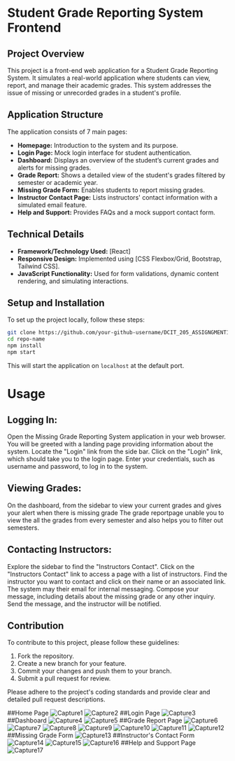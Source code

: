 # Student Grade Reporting System Frontend

## Project Overview

This project is a front-end web application for a Student Grade Reporting System. It simulates a real-world application where students can view, report, and manage their academic grades. This system addresses the issue of missing or unrecorded grades in a student's profile.

## Application Structure

The application consists of 7 main pages:

- **Homepage:** Introduction to the system and its purpose.
- **Login Page:** Mock login interface for student authentication.
- **Dashboard:** Displays an overview of the student’s current grades and alerts for missing grades.
- **Grade Report:** Shows a detailed view of the student's grades filtered by semester or academic year.
- **Missing Grade Form:** Enables students to report missing grades.
- **Instructor Contact Page:** Lists instructors' contact information with a simulated email feature.
- **Help and Support:** Provides FAQs and a mock support contact form.

## Technical Details

- **Framework/Technology Used:** [React]
- **Responsive Design:** Implemented using [CSS Flexbox/Grid, Bootstrap, Tailwind CSS].
- **JavaScript Functionality:** Used for form validations, dynamic content rendering, and simulating interactions.

## Setup and Installation

To set up the project locally, follow these steps:

```bash
git clone https://github.com/your-github-username/DCIT_205_ASSIGNGMENT1.git
cd repo-name
npm install
npm start
```

This will start the application on `localhost` at the default port.

# Usage
## Logging In:
Open the Missing Grade Reporting System application in your web browser.
You will be greeted with a landing page providing information about the system.
Locate the "Login" link from the side bar.
Click on the "Login" link, which should take you to the login page.
Enter your credentials, such as username and password, to log in to the system.

## Viewing Grades:
On the dashboard, from the sidebar to view your current grades and gives your alert when there is missing grade
The grade reportpage unable you to view the all the grades from every semester and also helps you to filter out semesters.

## Contacting Instructors:
Explore the sidebar to find the "Instructors Contact".
Click on the "Instructors Contact" link to access a page with a list of instructors.
Find the instructor you want to contact and click on their name or an associated link.
The system may their  email for internal messaging.
Compose your message, including details about the missing grade or any other inquiry.
Send the message, and the instructor will be notified.

## Contribution

To contribute to this project, please follow these guidelines:

1. Fork the repository.
2. Create a new branch for your feature.
3. Commit your changes and push them to your branch.
4. Submit a pull request for review.

Please adhere to the project's coding standards and provide clear and detailed pull request descriptions.

##Home Page
![Capture1](https://github.com/LouisaEco/Frontend-Grading-Assignment/assets/147488916/697ba703-58ad-4456-b86f-ede853dc8d7a)
![Capture2](https://github.com/LouisaEco/Frontend-Grading-Assignment/assets/147488916/0e2fadb2-0679-4f75-b19e-0e19a7b5a6df)
##Login Page
![Capture3](https://github.com/LouisaEco/Frontend-Grading-Assignment/assets/147488916/73c998ad-6ad5-44ee-a167-3cee8ff15873)
##Dashboard
![Capture4](https://github.com/LouisaEco/Frontend-Grading-Assignment/assets/147488916/5bfe0465-da0b-4e0b-a10b-1ec5bc69c7f4)
![Capture5](https://github.com/LouisaEco/Frontend-Grading-Assignment/assets/147488916/3643923b-34d2-47dd-ab5f-5be58a10d3fc)
##Grade Report Page
![Capture6](https://github.com/LouisaEco/Frontend-Grading-Assignment/assets/147488916/255b8755-2328-43ee-b920-957e0931f6c1)
![Capture7](https://github.com/LouisaEco/Frontend-Grading-Assignment/assets/147488916/e5be0d4d-7f90-4299-ae7f-3fcdf254595d)
![Capture8](https://github.com/LouisaEco/Frontend-Grading-Assignment/assets/147488916/002eb0f4-d932-456c-ad19-3ce6aad7d256)
![Capture9](https://github.com/LouisaEco/Frontend-Grading-Assignment/assets/147488916/163f77eb-6ee2-4a32-bb88-b2ddf3fa1a67)
![Capture10](https://github.com/LouisaEco/Frontend-Grading-Assignment/assets/147488916/822e363c-89c1-47b8-805c-2a9b8b1040bd)
![Capture11](https://github.com/LouisaEco/Frontend-Grading-Assignment/assets/147488916/013d1321-77cb-4126-b343-bf64b2e7d510)
![Capture12](https://github.com/LouisaEco/Frontend-Grading-Assignment/assets/147488916/74241898-c56d-443b-93a4-7c836beb31ee)
##Missing Grade Form
![Capture13](https://github.com/LouisaEco/Frontend-Grading-Assignment/assets/147488916/57dc3a54-eb2a-452c-ae43-d34ea657b527)
##Instructor's Contact Form
![Capture14](https://github.com/LouisaEco/Frontend-Grading-Assignment/assets/147488916/e96dfcae-0a7e-40ea-8a36-d18c1ae8e2d5)
![Capture15](https://github.com/LouisaEco/Frontend-Grading-Assignment/assets/147488916/789789f2-bafe-4600-ba29-8f9d49d080ea)
![Capture16](https://github.com/LouisaEco/Frontend-Grading-Assignment/assets/147488916/90c9ad4a-ef30-4f21-9b53-3db8d042d413)
##Help and Support Page
![Capture17](https://github.com/LouisaEco/Frontend-Grading-Assignment/assets/147488916/bdac749c-e0b0-414c-adf4-b9f8beca49ee)


